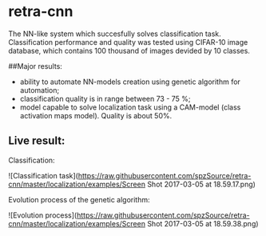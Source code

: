 # retra-cnn
The NN-like system which succesfully solves classification task. Classification performance and quality was tested using 
CIFAR-10 image database, which contains 100 thousand of images devided by 10 classes.

##Major results:
- ability to automate NN-models creation using genetic algorithm for automation;
- classification quality is in range between 73 - 75 %;
- model capable to solve localization task using a CAM-model (class activation maps model). Quality is about 50%.

## Live result:

Classification:

![Classification task](https://raw.githubusercontent.com/spzSource/retra-cnn/master/localization/examples/Screen Shot 2017-03-05 at 18.59.17.png)

Evolution process of the genetic algorithm:

![Evolution process](https://raw.githubusercontent.com/spzSource/retra-cnn/master/localization/examples/Screen Shot 2017-03-05 at 18.59.38.png)

